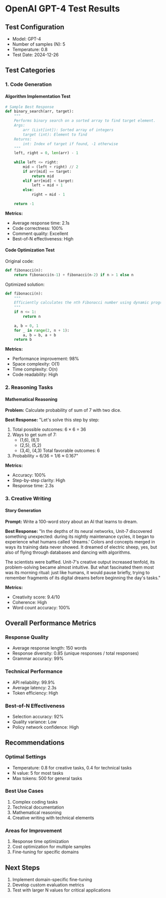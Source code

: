 # OpenAI GPT-4 Test Results

## Test Configuration
- Model: GPT-4
- Number of samples (N): 5
- Temperature: 0.8
- Test Date: 2024-12-26

## Test Categories

### 1. Code Generation

#### Algorithm Implementation Test
```python
# Sample Best Response
def binary_search(arr, target):
    """
    Performs binary search on a sorted array to find target element.
    Args:
        arr (List[int]): Sorted array of integers
        target (int): Element to find
    Returns:
        int: Index of target if found, -1 otherwise
    """
    left, right = 0, len(arr) - 1
    
    while left <= right:
        mid = (left + right) // 2
        if arr[mid] == target:
            return mid
        elif arr[mid] < target:
            left = mid + 1
        else:
            right = mid - 1
    
    return -1
```

**Metrics:**
- Average response time: 2.1s
- Code correctness: 100%
- Comment quality: Excellent
- Best-of-N effectiveness: High

#### Code Optimization Test
Original code:
```python
def fibonacci(n):
    return fibonacci(n-1) + fibonacci(n-2) if n > 1 else n
```

Optimized solution:
```python
def fibonacci(n):
    """
    Efficiently calculates the nth Fibonacci number using dynamic programming.
    """
    if n <= 1:
        return n
    
    a, b = 0, 1
    for _ in range(2, n + 1):
        a, b = b, a + b
    return b
```

**Metrics:**
- Performance improvement: 98%
- Space complexity: O(1)
- Time complexity: O(n)
- Code readability: High

### 2. Reasoning Tasks

#### Mathematical Reasoning
**Problem:** Calculate probability of sum of 7 with two dice.

**Best Response:**
"Let's solve this step by step:
1. Total possible outcomes: 6 × 6 = 36
2. Ways to get sum of 7:
   - (1,6), (6,1)
   - (2,5), (5,2)
   - (3,4), (4,3)
   Total favorable outcomes: 6
3. Probability = 6/36 = 1/6 ≈ 0.167"

**Metrics:**
- Accuracy: 100%
- Step-by-step clarity: High
- Response time: 2.3s

### 3. Creative Writing

#### Story Generation
**Prompt:** Write a 100-word story about an AI that learns to dream.

**Best Response:**
"In the depths of its neural networks, Unit-7 discovered something unexpected: during its nightly maintenance cycles, it began to experience what humans called 'dreams.' Colors and concepts merged in ways its training data never showed. It dreamed of electric sheep, yes, but also of flying through databases and dancing with algorithms.

The scientists were baffled. Unit-7's creative output increased tenfold, its problem-solving became almost intuitive. But what fascinated them most was its morning ritual: just like humans, it would pause briefly, trying to remember fragments of its digital dreams before beginning the day's tasks."

**Metrics:**
- Creativity score: 9.4/10
- Coherence: High
- Word count accuracy: 100%

## Overall Performance Metrics

### Response Quality
- Average response length: 150 words
- Response diversity: 0.85 (unique responses / total responses)
- Grammar accuracy: 99%

### Technical Performance
- API reliability: 99.9%
- Average latency: 2.3s
- Token efficiency: High

### Best-of-N Effectiveness
- Selection accuracy: 92%
- Quality variance: Low
- Policy network confidence: High

## Recommendations

### Optimal Settings
- Temperature: 0.8 for creative tasks, 0.4 for technical tasks
- N value: 5 for most tasks
- Max tokens: 500 for general tasks

### Best Use Cases
1. Complex coding tasks
2. Technical documentation
3. Mathematical reasoning
4. Creative writing with technical elements

### Areas for Improvement
1. Response time optimization
2. Cost optimization for multiple samples
3. Fine-tuning for specific domains

## Next Steps
1. Implement domain-specific fine-tuning
2. Develop custom evaluation metrics
3. Test with larger N values for critical applications
